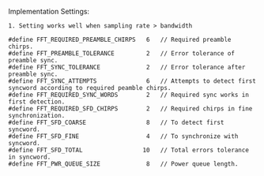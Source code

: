 Implementation Settings:

    1. Setting works well when sampling rate > bandwidth

    #define FFT_REQUIRED_PREAMBLE_CHIRPS   6   // Required preamble chirps.
    #define FFT_PREAMBLE_TOLERANCE         2   // Error tolerance of preamble sync.
    #define FFT_SYNC_TOLERANCE             2   // Error tolerance after preamble sync.
    #define FFT_SYNC_ATTEMPTS              6   // Attempts to detect first syncword according to required peamble chirps.
    #define FFT_REQUIRED_SYNC_WORDS        2   // Required sync works in first detection.
    #define FFT_REQUIRED_SFD_CHIRPS        2   // Required chirps in fine synchronization.
    #define FFT_SFD_COARSE                 8   // To detect first syncword.
    #define FFT_SFD_FINE                   4   // To synchronize with syncword.
    #define FFT_SFD_TOTAL                 10   // Total errors tolerance in syncword.
    #define FFT_PWR_QUEUE_SIZE             8   // Power queue length.
